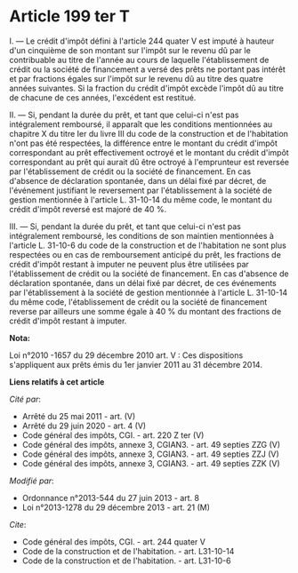 # Article 199 ter T

I. ― Le crédit d'impôt défini à l'article 244 quater V est imputé à hauteur d'un cinquième de son montant sur l'impôt sur le
revenu dû par le contribuable au titre de l'année au cours de laquelle l'établissement de crédit ou la société de financement
a versé des prêts ne portant pas intérêt et par fractions égales sur l'impôt sur le revenu dû au titre des quatre années
suivantes. Si la fraction du crédit d'impôt excède l'impôt dû au titre de chacune de ces années, l'excédent est restitué. 

II. ― Si, pendant la durée du prêt, et tant que celui-ci n'est pas intégralement remboursé, il apparaît que les conditions
mentionnées au chapitre X du titre Ier du livre III du code de la construction et de l'habitation n'ont pas été respectées,
la différence entre le montant du crédit d'impôt correspondant au prêt effectivement octroyé et le montant du crédit d'impôt
correspondant au prêt qui aurait dû être octroyé à l'emprunteur est reversée par l'établissement de crédit ou la société de
financement. En cas d'absence de déclaration spontanée, dans un délai fixé par décret, de l'événement justifiant le
reversement par l'établissement à la société de gestion mentionnée à l'article L. 31-10-14 du même code, le montant du crédit
d'impôt reversé est majoré de 40 %. 

III. ― Si, pendant la durée du prêt, et tant que celui-ci n'est pas intégralement remboursé, les conditions de son maintien
mentionnées à l'article L. 31-10-6 du code de la construction et de l'habitation ne sont plus respectées ou en cas de
remboursement anticipé du prêt, les fractions de crédit d'impôt restant à imputer ne peuvent plus être utilisées par
l'établissement de crédit ou la société de financement. En cas d'absence de déclaration spontanée, dans un délai fixé par
décret, de ces événements par l'établissement à la société de gestion mentionnée à l'article L. 31-10-14 du même code,
l'établissement de crédit ou la société de financement reverse par ailleurs une somme égale à 40 % du montant des fractions
de crédit d'impôt restant à imputer.

**Nota:**

Loi n°2010 -1657 du 29 décembre 2010 art. V : Ces dispositions s'appliquent aux prêts émis du 1er janvier 2011 au 31 décembre
2014.

**Liens relatifs à cet article**

_Cité par_:

  - Arrêté du 25 mai 2011 - art. (V)
  - Arrêté du 29 juin 2020 - art. 4 (V)
  - Code général des impôts, CGI. - art. 220 Z ter (V)
  - Code général des impôts, annexe 3, CGIAN3. - art. 49 septies ZZG (V)
  - Code général des impôts, annexe 3, CGIAN3. - art. 49 septies ZZJ (V)
  - Code général des impôts, annexe 3, CGIAN3. - art. 49 septies ZZK (V)

_Modifié par_:

  - Ordonnance n°2013-544 du 27 juin 2013 - art. 8
  - Loi n°2013-1278 du 29 décembre 2013 - art. 21 (M)

_Cite_:

  - Code général des impôts, CGI. - art. 244 quater V
  - Code de la construction et de l'habitation. - art. L31-10-14
  - Code de la construction et de l'habitation. - art. L31-10-6
